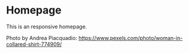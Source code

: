 # Homepage

This is an responsive homepage.

Photo by Andrea Piacquadio: <https://www.pexels.com/photo/woman-in-collared-shirt-774909/>
